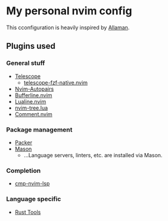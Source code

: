 # My personal nvim config

This cconfiguration is heavily inspired by [Allaman](https://github.com/Allaman/nvim/).

## Plugins used
### General stuff
* [Telescope](https://github.com/nvim-telescope/telescope.nvim)
    * [telescope-fzf-native.nvim](https://github.com/nvim-telescope/telescope-fzf-native.nvim)
* [Nvim-Autopairs](https://github.com/windwp/nvim-autopairs)
* [Bufferline.nvim](https://github.com/akinsho/bufferline.nvim)
* [Lualine.nvim](https://github.com/nvim-lualine/lualine.nvim)
* [nvim-tree.lua](https://github.com/kyazdani42/nvim-tree.lua)
* [Comment.nvim](https://github.com/numToStr/Comment.nvim)

### Package management
* [Packer](https://github.com/wbthomason/packer.nvim)
* [Mason](https://github.com/williamboman/mason.nvim)
    * ...Language servers, linters, etc. are installed via Mason.

### Completion 
* [cmp-nvim-lsp](https://github.com/hrsh7th/cmp-nvim-lsp)

### Language specific
* [Rust Tools](https://github.com/simrat39/rust-tools.nvim)

